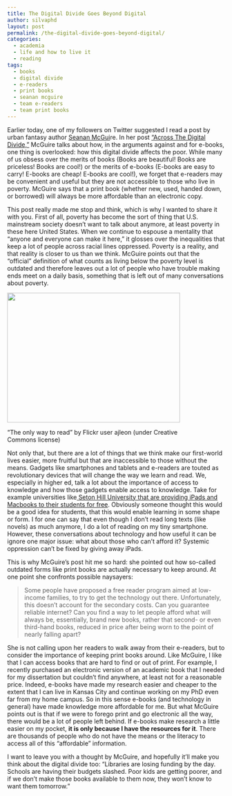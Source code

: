 ```yaml
---
title: The Digital Divide Goes Beyond Digital
author: silvaphd
layout: post
permalink: /the-digital-divide-goes-beyond-digital/
categories:
  - academia
  - life and how to live it
  - reading
tags:
  - books
  - digital divide
  - e-readers
  - print books
  - seanan mcguire
  - team e-readers
  - team print books
---
```

Earlier today, one of my followers on Twitter suggested I read a post by urban fantasy author [Seanan McGui][1]re. In her post [&#8220;Across The Digital Divide,&#8221;][2] McGuire talks about how, in the arguments against and for e-books, one thing is overlooked: how this digital divide affects the poor. While many of us obsess over the merits of books (Books are beautiful! Books are priceless! Books are cool!) or the merits of e-books (E-books are easy to carry! E-books are cheap! E-books are cool!), we forget that e-readers may be convenient and useful but they are not accessible to those who live in poverty. McGuire says that a print book (whether new, used, handed down, or borrowed) will always be more affordable than an electronic copy.

This post really made me stop and think, which is why I wanted to share it with you. First of all, poverty has become the sort of thing that U.S. mainstream society doesn&#8217;t want to talk about anymore, at least poverty in these here United States. When we continue to espouse a mentality that &#8220;anyone and everyone can make it here,&#8221; it glosses over the inequalities that keep a lot of people across racial lines oppressed. Poverty is a reality, and that reality is closer to us than we think. McGuire points out that the &#8220;official&#8221; definition of what counts as living below the poverty level is outdated and therefore leaves out a lot of people who have trouble making ends meet on a daily basis, something that is left out of many conversations about poverty.

<div class="wp-caption alignleft" style="width: 410px">
  <img class=" " title="The only way to read" alt="" src="http://farm4.static.flickr.com/3582/4566224188_139906e3d4.jpg" width="400" height="300" />
  
  <p class="wp-caption-text">
    &#8220;The only way to read&#8221; by Flickr user ajleon (under Creative Commons license)
  </p>
</div>

Not only that, but there are a lot of things that we think make our first-world lives easier, more fruitful but that are inaccessible to those without the means. Gadgets like smartphones and tablets and e-readers are touted as revolutionary devices that will change the way we learn and read. We, especially in higher ed, talk a lot about the importance of access to knowledge and how those gadgets enable access to knowledge. Take for example universities like[ Seton Hill University that are providing iPads and Macbooks to their students for free][3]. Obviously someone thought this would be a good idea for students, that this would enable learning in some shape or form. I for one can say that even though I don&#8217;t read long texts (like novels) as much anymore, I do a lot of reading on my tiny smartphone. However, these conversations about technology and how useful it can be ignore one major issue: what about those who can&#8217;t afford it? Systemic oppression can&#8217;t be fixed by giving away iPads.

This is why McGuire&#8217;s post hit me so hard: she pointed out how so-called outdated forms like print books are actually necessary to keep around. At one point she confronts possible naysayers:

> Some people have proposed a free reader program aimed at low-income families, to try to get the technology out there. Unfortunately, this doesn&#8217;t account for the secondary costs. Can you guarantee reliable internet? Can you find a way to let people afford what will always be, essentially, brand new books, rather that second- or even third-hand books, reduced in price after being worn to the point of nearly falling apart?

She is not calling upon her readers to walk away from their e-readers, but to consider the importance of keeping print books around. Like McGuire, I like that I can access books that are hard to find or out of print. For example, I recently purchased an electronic version of an academic book that I needed for my dissertation but couldn&#8217;t find anywhere, at least not for a reasonable price. Indeed, e-books have made my research easier and cheaper to the extent that I can live in Kansas City and continue working on my PhD even far from my home campus. So in this sense e-books (and technology in general) have made knowledge more affordable for me. But what McGuire points out is that if we were to forego print and go electronic all the way, there would be a lot of people left behind. If e-books make research a little easier on my pocket, **it is only because I have the resources for it**. There are thousands of people who do not have the means or the literacy to access all of this &#8220;affordable&#8221; information.

I want to leave you with a thought by McGuire, and hopefully it&#8217;ll make you think about the digital divide too: &#8220;Libraries are losing funding by the day. Schools are having their budgets slashed. Poor kids are getting poorer, and if we don&#8217;t make those books available to them now, they won&#8217;t know to want them tomorrow.&#8221;

 [1]: http://www.seananmcguire.com/
 [2]: http://seanan-mcguire.livejournal.com/390067.html
 [3]: http://mashable.com/2010/03/30/ipad-for-students/